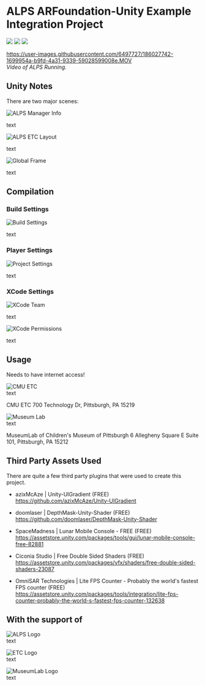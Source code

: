 # ALPS ARFoundation-Unity Example Integration Project

<img src="https://img.shields.io/badge/unity-2020.3.38f1-blue"/> <img src="https://img.shields.io/badge/platform-iOS-green"/> <img src="https://img.shields.io/badge/license-MIT-red"/> 

https://user-images.githubusercontent.com/6497727/186027742-1699954a-b9fd-4a31-9339-59028599008e.MOV <br/>
*Video of ALPS Running.*

## Unity Notes

There are two major scenes:

![ALPS Manager Info](/ReadmeImages/ALPS_Manager_Info.png) <br/>

text

![ALPS ETC Layout](/ReadmeImages/ALPS_ETC_Layout.jpg) <br/>

text

![Global Frame](/ReadmeImages/GlobalFrame.png) <br/>

text

## Compilation

### Build Settings

![Build Settings](/ReadmeImages/BuildSettings.jpg) <br/>

text


### Player Settings

![Project Settings](/ReadmeImages/ProjectSettings.jpg) <br/>

text

### XCode Settings

![XCode Team](/ReadmeImages/XCode_Team.jpg) <br/>

text

![XCode Permissions](/ReadmeImages/XCode_Permissions.jpg) <br/>

text

## Usage

Needs to have internet access!


![CMU ETC](/ReadmeImages/cmuetc.jpg) <br/>
text

CMU ETC
700 Technology Dr, Pittsburgh, PA 15219

![Museum Lab](/ReadmeImages/museumlab.jpg) <br/>
text

MuseumLab of Children's Museum of Pittsburgh
6 Allegheny Square E Suite 101, Pittsburgh, PA 15212



## Third Party Assets Used
There are quite a few third party plugins that were used to create this project.

* azixMcAze | Unity-UIGradient (FREE) <br/>
https://github.com/azixMcAze/Unity-UIGradient

* doomlaser | DepthMask-Unity-Shader (FREE) <br/>
https://github.com/doomlaser/DepthMask-Unity-Shader

* SpaceMadness | Lunar Mobile Console - FREE (FREE) <br/> 
https://assetstore.unity.com/packages/tools/gui/lunar-mobile-console-free-82881

* Ciconia Studio | Free Double Sided Shaders (FREE) <br/>
https://assetstore.unity.com/packages/vfx/shaders/free-double-sided-shaders-23087

* OmniSAR Technologies | Lite FPS Counter - Probably the world's fastest FPS counter (FREE) <br/>
https://assetstore.unity.com/packages/tools/integration/lite-fps-counter-probably-the-world-s-fastest-fps-counter-132638


## With the support of

![ALPS Logo](/ReadmeImages/alps-logo-dark.png) <br/>
text

![ETC Logo](/ReadmeImages/etc_logo.jpg) <br/>
text

![MuseumLab Logo](/ReadmeImages/museumlab_Logo.png) <br/>
text